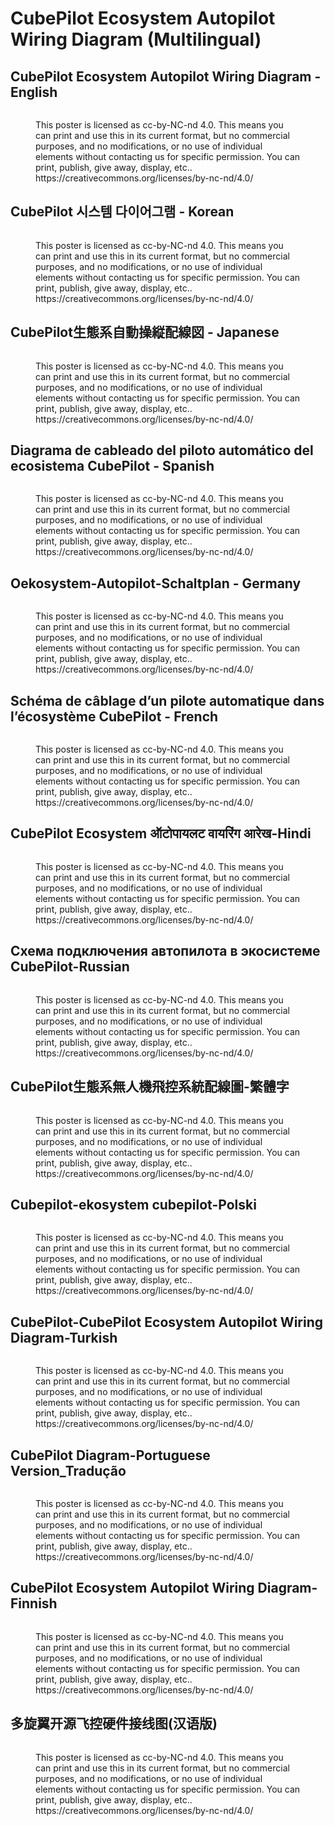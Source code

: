 # CubePilot Ecosystem Autopilot Wiring Diagram (Multilingual)

## CubePilot Ecosystem Autopilot Wiring Diagram - English

<figure><img src="../.gitbook/assets/CubePilot Ecosystem Autopilot Wiring Diagram - English.jpg" alt=""><figcaption><p>This poster is licensed as cc-by-NC-nd 4.0. This means you can print and use this in its current format, but no commercial purposes, and no modifications, or no use of individual elements without contacting us for specific permission. You can print, publish, give away, display, etc.. <br>https://creativecommons.org/licenses/by-nc-nd/4.0/</p></figcaption></figure>

## CubePilot 시스템 다이어그램 - Korean

<figure><img src="../.gitbook/assets/CubePilot 시스템 다이어그램 - Korean.jpg" alt=""><figcaption><p>This poster is licensed as cc-by-NC-nd 4.0. This means you can print and use this in its current format, but no commercial purposes, and no modifications, or no use of individual elements without contacting us for specific permission. You can print, publish, give away, display, etc.. <br>https://creativecommons.org/licenses/by-nc-nd/4.0/</p></figcaption></figure>

## CubePilot生態系自動操縦配線図 - Japanese

<figure><img src="../.gitbook/assets/CubePilot生態系自動操縦配線図 - Japanese.jpg" alt=""><figcaption><p>This poster is licensed as cc-by-NC-nd 4.0. This means you can print and use this in its current format, but no commercial purposes, and no modifications, or no use of individual elements without contacting us for specific permission. You can print, publish, give away, display, etc.. <br>https://creativecommons.org/licenses/by-nc-nd/4.0/</p></figcaption></figure>

## Diagrama de cableado del piloto automático del ecosistema CubePilot - Spanish

<figure><img src="../.gitbook/assets/Diagrama de cableado del piloto automático del ecosistema CubePilot - Spanish.jpg" alt=""><figcaption><p>This poster is licensed as cc-by-NC-nd 4.0. This means you can print and use this in its current format, but no commercial purposes, and no modifications, or no use of individual elements without contacting us for specific permission. You can print, publish, give away, display, etc.. <br>https://creativecommons.org/licenses/by-nc-nd/4.0/</p></figcaption></figure>

## Oekosystem-Autopilot-Schaltplan - Germany

<figure><img src="../.gitbook/assets/Oekosystem-Autopilot-Schaltplan - Germany.jpg" alt=""><figcaption><p>This poster is licensed as cc-by-NC-nd 4.0. This means you can print and use this in its current format, but no commercial purposes, and no modifications, or no use of individual elements without contacting us for specific permission. You can print, publish, give away, display, etc.. <br>https://creativecommons.org/licenses/by-nc-nd/4.0/</p></figcaption></figure>

## Schéma de câblage d’un pilote automatique dans l’écosystème CubePilot - French

<figure><img src="../.gitbook/assets/Schéma de câblage d’un pilote automatique dans l’écosystème CubePilot - French.jpg" alt=""><figcaption><p>This poster is licensed as cc-by-NC-nd 4.0. This means you can print and use this in its current format, but no commercial purposes, and no modifications, or no use of individual elements without contacting us for specific permission. You can print, publish, give away, display, etc.. <br>https://creativecommons.org/licenses/by-nc-nd/4.0/</p></figcaption></figure>

## CubePilot Ecosystem ऑटोपायलट वायरिंग आरेख-Hindi

<figure><img src="../.gitbook/assets/CubePilot Ecosystem ऑटोपायलट वायरिंग आरेख-Hindi.jpg" alt=""><figcaption><p>This poster is licensed as cc-by-NC-nd 4.0. This means you can print and use this in its current format, but no commercial purposes, and no modifications, or no use of individual elements without contacting us for specific permission. You can print, publish, give away, display, etc.. <br>https://creativecommons.org/licenses/by-nc-nd/4.0/</p></figcaption></figure>

## Схема подключения автопилота в экосистеме CubePilot-Russian

<figure><img src="../.gitbook/assets/Схема подключения автопилота в экосистеме CubePilot-Russian.jpg" alt=""><figcaption><p>This poster is licensed as cc-by-NC-nd 4.0. This means you can print and use this in its current format, but no commercial purposes, and no modifications, or no use of individual elements without contacting us for specific permission. You can print, publish, give away, display, etc.. <br>https://creativecommons.org/licenses/by-nc-nd/4.0/</p></figcaption></figure>

## CubePilot生態系無人機飛控系統配線圖-繁體字

<figure><img src="../.gitbook/assets/CubePilot生態系無人機飛控系統配線圖-繁體字.jpg" alt=""><figcaption><p>This poster is licensed as cc-by-NC-nd 4.0. This means you can print and use this in its current format, but no commercial purposes, and no modifications, or no use of individual elements without contacting us for specific permission. You can print, publish, give away, display, etc.. <br>https://creativecommons.org/licenses/by-nc-nd/4.0/</p></figcaption></figure>

## Cubepilot-ekosystem cubepilot-Polski

<figure><img src="../.gitbook/assets/Cubepilot-ekosystem cubepilot-Polski.jpg" alt=""><figcaption><p>This poster is licensed as cc-by-NC-nd 4.0. This means you can print and use this in its current format, but no commercial purposes, and no modifications, or no use of individual elements without contacting us for specific permission. You can print, publish, give away, display, etc.. <br>https://creativecommons.org/licenses/by-nc-nd/4.0/</p></figcaption></figure>

## CubePilot-CubePilot Ecosystem Autopilot Wiring Diagram-Turkish

<figure><img src="../.gitbook/assets/CubePilot-CubePilot Ecosystem Autopilot Wiring Diagram-Turkish (1).jpg" alt=""><figcaption><p>This poster is licensed as cc-by-NC-nd 4.0. This means you can print and use this in its current format, but no commercial purposes, and no modifications, or no use of individual elements without contacting us for specific permission. You can print, publish, give away, display, etc.. <br>https://creativecommons.org/licenses/by-nc-nd/4.0/</p></figcaption></figure>

## CubePilot Diagram-Portuguese Version\_Tradução

<figure><img src="../.gitbook/assets/CubePilot Diagram-Portuguese Version_Tradução.jpg" alt=""><figcaption><p>This poster is licensed as cc-by-NC-nd 4.0. This means you can print and use this in its current format, but no commercial purposes, and no modifications, or no use of individual elements without contacting us for specific permission. You can print, publish, give away, display, etc.. <br>https://creativecommons.org/licenses/by-nc-nd/4.0/</p></figcaption></figure>

## CubePilot Ecosystem Autopilot Wiring Diagram-Finnish

<figure><img src="../.gitbook/assets/CubePilot Diagram-Portuguese Version_Tradução.jpg" alt=""><figcaption><p>This poster is licensed as cc-by-NC-nd 4.0. This means you can print and use this in its current format, but no commercial purposes, and no modifications, or no use of individual elements without contacting us for specific permission. You can print, publish, give away, display, etc.. <br>https://creativecommons.org/licenses/by-nc-nd/4.0/</p></figcaption></figure>

## 多旋翼开源飞控硬件接线图(汉语版)

<figure><img src="../.gitbook/assets/多旋翼开源飞控硬件接线图(汉语版).jpg" alt=""><figcaption><p>This poster is licensed as cc-by-NC-nd 4.0. This means you can print and use this in its current format, but no commercial purposes, and no modifications, or no use of individual elements without contacting us for specific permission. You can print, publish, give away, display, etc.. <br>https://creativecommons.org/licenses/by-nc-nd/4.0/</p></figcaption></figure>
